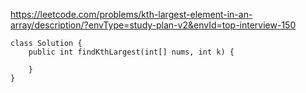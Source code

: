 https://leetcode.com/problems/kth-largest-element-in-an-array/description/?envType=study-plan-v2&envId=top-interview-150

```
class Solution {
    public int findKthLargest(int[] nums, int k) {
        
    }
}
```
